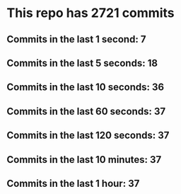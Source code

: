 # This repo has 2721 commits

## Commits in the last 1 second: 7
## Commits in the last 5 seconds: 18
## Commits in the last 10 seconds: 36
## Commits in the last 60 seconds: 37
## Commits in the last 120 seconds: 37
## Commits in the last 10 minutes: 37
## Commits in the last 1 hour: 37
